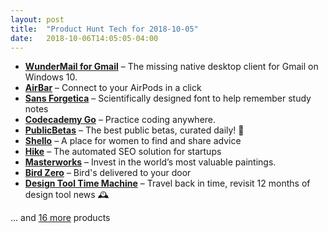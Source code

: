 ```yaml
---
layout: post
title:  "Product Hunt Tech for 2018-10-05"
date:   2018-10-06T14:05:05-04:00
---
```


* **[WunderMail for Gmail](https://www.producthunt.com/posts/wundermail-for-gmail?utm_campaign=producthunt-api&utm_medium=api&utm_source=Application%3A+Daily+Digest+RSS+%28ID%3A+3202%29)** – The missing native desktop client for Gmail on Windows 10.
* **[AirBar](https://www.producthunt.com/posts/airbar-2?utm_campaign=producthunt-api&utm_medium=api&utm_source=Application%3A+Daily+Digest+RSS+%28ID%3A+3202%29)** – Connect to your AirPods in a click
* **[Sans Forgetica](https://www.producthunt.com/posts/sans-forgetica?utm_campaign=producthunt-api&utm_medium=api&utm_source=Application%3A+Daily+Digest+RSS+%28ID%3A+3202%29)** – Scientifically designed font to help remember study notes
* **[Codecademy Go](https://www.producthunt.com/posts/codecademy-go?utm_campaign=producthunt-api&utm_medium=api&utm_source=Application%3A+Daily+Digest+RSS+%28ID%3A+3202%29)** – Practice coding anywhere.
* **[PublicBetas](https://www.producthunt.com/posts/publicbetas?utm_campaign=producthunt-api&utm_medium=api&utm_source=Application%3A+Daily+Digest+RSS+%28ID%3A+3202%29)** – The best public betas, curated daily! 📲
* **[Shello](https://www.producthunt.com/posts/shello?utm_campaign=producthunt-api&utm_medium=api&utm_source=Application%3A+Daily+Digest+RSS+%28ID%3A+3202%29)** – A place for women to find and share advice
* **[Hike](https://www.producthunt.com/posts/hike-2?utm_campaign=producthunt-api&utm_medium=api&utm_source=Application%3A+Daily+Digest+RSS+%28ID%3A+3202%29)** – The automated SEO solution for startups
* **[Masterworks](https://www.producthunt.com/posts/masterworks?utm_campaign=producthunt-api&utm_medium=api&utm_source=Application%3A+Daily+Digest+RSS+%28ID%3A+3202%29)** – Invest in the world’s most valuable paintings.
* **[Bird Zero](https://www.producthunt.com/posts/bird-zero?utm_campaign=producthunt-api&utm_medium=api&utm_source=Application%3A+Daily+Digest+RSS+%28ID%3A+3202%29)** – Bird's delivered to your door
* **[Design Tool Time Machine](https://www.producthunt.com/posts/design-tool-time-machine?utm_campaign=producthunt-api&utm_medium=api&utm_source=Application%3A+Daily+Digest+RSS+%28ID%3A+3202%29)** – Travel back in time, revisit 12 months of design tool news 🕰

… and [16 more](https://www.producthunt.com/tech) products